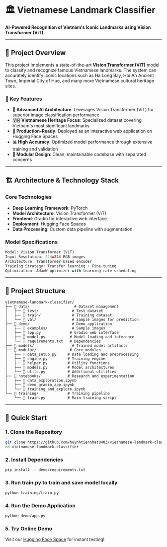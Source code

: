 # 🏛️ Vietnamese Landmark Classifier

**AI-Powered Recognition of Vietnam's Iconic Landmarks using Vision Transformer (ViT)**

---

## 🎯 Project Overview

This project implements a state-of-the-art **Vision Transformer (ViT)** model to classify and recognize famous Vietnamese landmarks. The system can accurately identify iconic locations such as Ha Long Bay, Hoi An Ancient Town, Imperial City of Hue, and many more Vietnamese cultural heritage sites.

### 🌟 Key Features

- **🤖 Advanced AI Architecture**: Leverages Vision Transformer (ViT) for superior image classification performance
- **🇻🇳 Vietnamese Heritage Focus**: Specialized dataset covering Vietnam's most significant landmarks
- **🚀 Production-Ready**: Deployed as an interactive web application on Hugging Face Spaces
- **📊 High Accuracy**: Optimized model performance through extensive training and validation
- **🔧 Modular Design**: Clean, maintainable codebase with separated concerns

---

## 🏗️ Architecture & Technology Stack

### Core Technologies
- **Deep Learning Framework**: PyTorch
- **Model Architecture**: Vision Transformer (ViT)
- **Frontend**: Gradio for interactive web interface
- **Deployment**: Hugging Face Spaces
- **Data Processing**: Custom data pipeline with augmentation

### Model Specifications
```python
Model: Vision Transformer (ViT)
Input Resolution: 224x224 RGB images
Architecture: Transformer-based encoder
Training Strategy: Transfer learning + Fine-tuning
Optimization: AdamW optimizer with learning rate scheduling
```

---

## 📁 Project Structure

```
vietnamese-landmark-classifier/
├── 📂 data/                    # Dataset management
│   ├── 📂 test/               # Test dataset
│   ├── 📂 train/              # Training dataset
│   └── 📂 val/                # Sample images for prediction
├── 📂 demo/                   # Demo application
│   ├── 📂 examples/           # Sample images
│   ├── 🐍 app.py             # Gradio web interface
│   ├── 🐍 model.py           # Model loading and inference
│   └── 📄 requirements.txt   # Dependencies
├── 📂 models/                 # Trained model artifacts
├── 📂 modular/               # Core modules
│   ├── 🐍 data_setup.py     # Data loading and preprocessing
│   ├── 🐍 engine.py         # Training engine
│   ├── 🐍 helper.py         # Utility functions
│   ├── 🐍 models.py         # Model architectures
│   └── 🐍 utils.py          # Additional utilities
├── 📂 notebooks/            # Research and experimentation
│   ├── 📓 data_exploration.ipynb
│   ├── 📓 demo_gradio_app.ipynb
│   └── 📓 training_and_explore.ipynb
└── 📂 training/             # Training pipeline
    └── 🐍 train.py          # Main training script
```

---

## 🚀 Quick Start

### 1. Clone the Repository
```bash
git clone https://github.com/huynhtiennhat0403/vietnamese-landmark-classifier.git
cd vietnamese-landmark-classifier
```

### 2. Install Dependencies
```bash
pip install -r demo/requirements.txt
```
### 3. Run train.py to train and save model locally
```bash
python training/train.py
```

### 4. Run the Demo Application
```bash
python demo/app.py
```

### 5. Try Online Demo
Visit our [Hugging Face Space](https://huggingface.co/spaces/HuynhNhat0403/VietnameseLandmarkClassification) for instant testing!